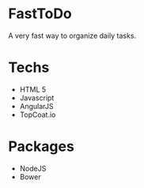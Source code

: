 FastToDo
========
A very fast way to organize daily tasks.

Techs
========
* HTML 5
* Javascript
* AngularJS
* TopCoat.io

Packages
========
* NodeJS
* Bower